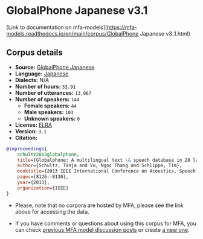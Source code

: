 
# GlobalPhone Japanese v3.1

[Link to documentation on mfa-models](https://mfa-models.readthedocs.io/en/main/corpus/GlobalPhone Japanese v3_1.html)

## Corpus details

- **Source:** [GlobalPhone Japanese](https://catalogue.elra.info/en-us/repository/browse/ELRA-S0199/)
- **Language:** [Japanese](https://en.wikipedia.org/wiki/Japanese_language)
- **Dialects:** N/A
- **Number of hours:** `33.91`
- **Number of utterances:** `13,067`
- **Number of speakers:** `144`
  - **Female speakers:** `44`
  - **Male speakers:** `104`
  - **Unknown speakers:** `0`
- **License:** [ELRA](https://www.elra.info/en/services-around-lrs/distribution/licensing/)
- **Version:** `3.1`
- **Citation:**
```bibtex
@inproceedings{
	schultz2013globalphone,
	title={Globalphone: A multilingual text \& speech database in 20 languages},
	author={Schultz, Tanja and Vu, Ngoc Thang and Schlippe, Tim},
	booktitle={2013 IEEE International Conference on Acoustics, Speech and Signal Processing},
	pages={8126--8130},
	year={2013},
	organization={IEEE}
}
```

- Please, note that no corpora are hosted by MFA, please see the link above for accessing the data.

- If you have comments or questions about using this corpus for MFA, you can check [previous MFA model discussion posts](https://github.com/MontrealCorpusTools/mfa-models/discussions?discussions_q=GlobalPhone+Japanese+v3.1) or create [a new one](https://github.com/MontrealCorpusTools/mfa-models/discussions/new).
